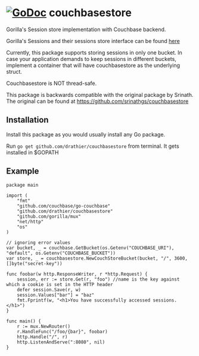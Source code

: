 [![GoDoc](https://godoc.org/github.com/srinathgs/couchbasestore?status.png)](http://godoc.org/github.com/srinathgs/couchbasestore)
couchbasestore
==============

Gorilla's Session store implementation with Couchbase backend.

Gorilla's Sessions and their sessions store interface can be found [here](https://github.com/gorilla/sessions)

Currently, this package supports storing sessions in only one bucket. In case your application demands to keep sessions in different buckets, implement a container that will have couchbasestore as the underlying struct.

Couchbasestore is NOT thread-safe.

This package is backwards compatible with the original package by Srinath.
The original can be found at https://github.com/srinathgs/couchbasestore

Installation
----------

Install this package as you would usually install any Go package.

Run `go get github.com/drathier/couchbasestore` from terminal. It gets installed in $GOPATH


Example
--------

    package main

    import (
        "fmt"
        "github.com/couchbase/go-couchbase"
        "github.com/drathier/couchbasestore"
        "github.com/gorilla/mux"
        "net/http"
        "os"
    )

    // ignoring error values
    var bucket, _ = couchbase.GetBucket(os.Getenv("COUCHBASE_URI"), "default", os.Getenv("COUCHBASE_BUCKET"))
    var store, _ = couchbasestore.NewCouchStoreBucket(bucket, "/", 3600, []byte("secret-key"))

    func foobar(w http.ResponseWriter, r *http.Request) {
        session, err := store.Get(r, "foo") //name is the key against which a cookie is set in the HTTP header
        defer session.Save(r, w)
        session.Values["bar"] = "baz"
        fmt.Fprintf(w, "<h1>You have successfully accessed sessions.</h1>")
    }

    func main() {
        r := mux.NewRouter()
        r.HandleFunc("/foo/{bar}", foobar)
        http.Handle("/", r)
        http.ListenAndServe(":8080", nil)
    }
